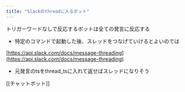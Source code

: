 ```yaml
---
title: "Slackのthreadに入るボット"
---
```


トリガーワードなしで反応するボットは全ての発言に反応する
- 特定のコマンドで起動した後、スレッドをつなげていけるとよいのでは

[https://api.slack.com/docs/message-threading](https://api.slack.com/docs/message-threading)
- 元発言のtsをthread_tsに入れて返せばスレッドになりそう

[[チャットボット]]
